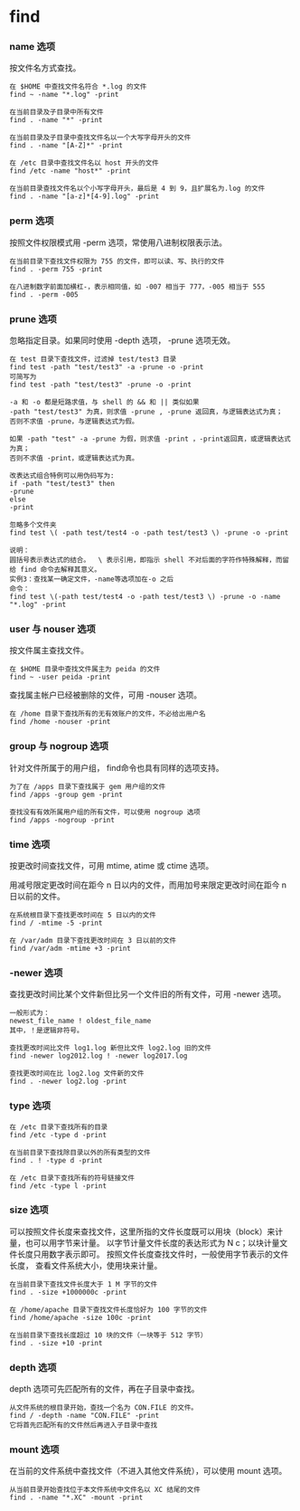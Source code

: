 find
===

### name 选项

按文件名方式查找。

```
在 $HOME 中查找文件名符合 *.log 的文件
find ~ -name "*.log" -print

在当前目录及子目录中所有文件
find . -name "*" -print

在当前目录及子目录中查找文件名以一个大写字母开头的文件
find . -name "[A-Z]*" -print

在 /etc 目录中查找文件名以 host 开头的文件
find /etc -name "host*" -print

在当前目录查找文件名以个小写字母开头，最后是 4 到 9，且扩展名为.log 的文件
find . -name "[a-z]*[4-9].log" -print
```

### perm 选项

按照文件权限模式用 -perm 选项，常使用八进制权限表示法。

```
在当前目录下查找文件权限为 755 的文件，即可以读、写、执行的文件
find . -perm 755 -print

在八进制数字前面加横杠-，表示相同值，如 -007 相当于 777，-005 相当于 555
find . -perm -005
```

### prune 选项

忽略指定目录。如果同时使用 -depth 选项， -prune 选项无效。

```
在 test 目录下查找文件，过滤掉 test/test3 目录
find test -path "test/test3" -a -prune -o -print
可简写为
find test -path "test/test3" -prune -o -print

-a 和 -o 都是短路求值，与 shell 的 && 和 || 类似如果
-path "test/test3" 为真，则求值 -prune , -prune 返回真，与逻辑表达式为真；
否则不求值 -prune，与逻辑表达式为假。

如果 -path "test" -a -prune 为假，则求值 -print ，-print返回真，或逻辑表达式为真；
否则不求值 -print，或逻辑表达式为真。

改表达式组合特例可以用伪码写为:
if -path "test/test3" then  
-prune  
else  
-print  

忽略多个文件夹
find test \( -path test/test4 -o -path test/test3 \) -prune -o -print

说明：
圆括号表示表达式的结合。  \ 表示引用，即指示 shell 不对后面的字符作特殊解释，而留给 find 命令去解释其意义。  
实例3：查找某一确定文件，-name等选项加在-o 之后
命令：
find test \(-path test/test4 -o -path test/test3 \) -prune -o -name "*.log" -print
```

### user 与 nouser 选项

按文件属主查找文件。

```
在 $HOME 目录中查找文件属主为 peida 的文件
find ~ -user peida -print  
```

查找属主帐户已经被删除的文件，可用 -nouser 选项。

```
在 /home 目录下查找所有的无有效账户的文件，不必给出用户名
find /home -nouser -print
```

### group 与 nogroup 选项

针对文件所属于的用户组， find命令也具有同样的选项支持。

```
为了在 /apps 目录下查找属于 gem 用户组的文件
find /apps -group gem -print

查找没有有效所属用户组的所有文件，可以使用 nogroup 选项
find /apps -nogroup -print
```

### time 选项

按更改时间查找文件，可用 mtime, atime 或 ctime 选项。

用减号限定更改时间在距今 n 日以内的文件，而用加号来限定更改时间在距今 n 日以前的文件。

```
在系统根目录下查找更改时间在 5 日以内的文件
find / -mtime -5 -print

在 /var/adm 目录下查找更改时间在 3 日以前的文件
find /var/adm -mtime +3 -print
```

### -newer 选项

查找更改时间比某个文件新但比另一个文件旧的所有文件，可用 -newer 选项。


```
一般形式为：
newest_file_name ! oldest_file_name  
其中，！是逻辑非符号。

查找更改时间比文件 log1.log 新但比文件 log2.log 旧的文件
find -newer log2012.log ! -newer log2017.log

查找更改时间在比 log2.log 文件新的文件  
find . -newer log2.log -print
```

### type 选项


```
在 /etc 目录下查找所有的目录
find /etc -type d -print

在当前目录下查找除目录以外的所有类型的文件
find . ! -type d -print

在 /etc 目录下查找所有的符号链接文件
find /etc -type l -print
```

### size 选项

可以按照文件长度来查找文件，这里所指的文件长度既可以用块（block）来计量，也可以用字节来计量。
以字节计量文件长度的表达形式为 N c；以块计量文件长度只用数字表示即可。
按照文件长度查找文件时，一般使用字节表示的文件长度，
查看文件系统大小，使用块来计量。

```
在当前目录下查找文件长度大于 1 M 字节的文件
find . -size +1000000c -print

在 /home/apache 目录下查找文件长度恰好为 100 字节的文件
find /home/apache -size 100c -print

在当前目录下查找长度超过 10 块的文件（一块等于 512 字节）
find . -size +10 -print
```

### depth 选项

depth 选项可先匹配所有的文件，再在子目录中查找。

```
从文件系统的根目录开始，查找一个名为 CON.FILE 的文件。
find / -depth -name "CON.FILE" -print
它将首先匹配所有的文件然后再进入子目录中查找
```

### mount 选项

在当前的文件系统中查找文件（不进入其他文件系统），可以使用 mount 选项。

```
从当前目录开始查找位于本文件系统中文件名以 XC 结尾的文件  
find . -name "*.XC" -mount -print
```
